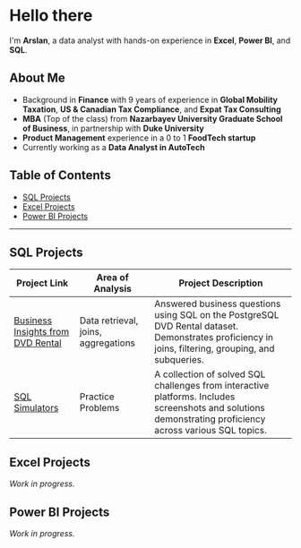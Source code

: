 # Hello there

I'm **Arslan**, a data analyst with hands-on experience in **Excel**, **Power BI**, and **SQL**.

## About Me

- Background in **Finance** with 9 years of experience in **Global Mobility Taxation**, **US & Canadian Tax Compliance**, and **Expat Tax Consulting**
- **MBA** (Top of the class) from **Nazarbayev University Graduate School of Business**, in partnership with **Duke University**
- **Product Management** experience in a 0 to 1 **FoodTech startup**
- Currently working as a **Data Analyst in AutoTech**

## Table of Contents

- [SQL Projects](#sql-projects)
- [Excel Projects](#excel-projects)
- [Power BI Projects](#power-bi-projects)

---

## SQL Projects

| Project Link | Area of Analysis | Project Description |
| ------------ | ---------------- | ------------------- |
| [Business Insights from DVD Rental](./projects/sql-dvdrental/README.md) | Data retrieval, joins, aggregations | Answered business questions using SQL on the PostgreSQL DVD Rental dataset. Demonstrates proficiency in joins, filtering, grouping, and subqueries. |
| [SQL Simulators](./projects/sql-simulators/README.md) | Practice Problems | A collection of solved SQL challenges from interactive platforms. Includes screenshots and solutions demonstrating proficiency across various SQL topics. |

## Excel Projects

_Work in progress._

## Power BI Projects

_Work in progress._
